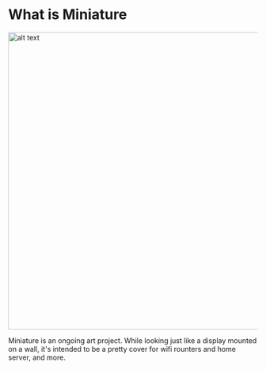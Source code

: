 # What is Miniature

<img src="./images/miniature.jpg" alt="alt text" width="600" height="auto">

Miniature is an ongoing art project. While looking just like a display mounted on a wall, it's intended to be a pretty cover for wifi rounters and home server, and more.

